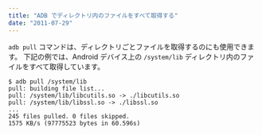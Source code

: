 ```yaml
---
title: "ADB でディレクトリ内のファイルをすべて取得する"
date: "2011-07-29"
---
```


`adb pull` コマンドは、ディレクトリごとファイルを取得するのにも使用できます。
下記の例では、Android デバイス上の `/system/lib` ディレクトリ内のファイルをすべて取得しています。

```
$ adb pull /system/lib
pull: building file list...
pull: /system/lib/libcutils.so -> ./libcutils.so
pull: /system/lib/libssl.so -> ./libssl.so
...
245 files pulled. 0 files skipped.
1575 KB/s (97775523 bytes in 60.596s)
```

